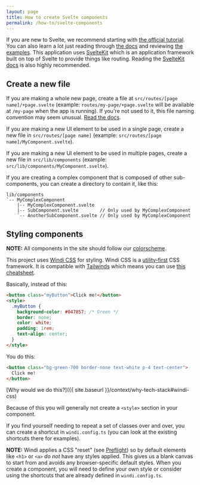```yaml
---
layout: page
title: How to create Svelte components
permalink: /how-to/svelte-components
---
```


If you are new to Svelte, we recommend starting with [the official tutorial](https://svelte.dev/tutorial/basics). You can also learn a lot just reading through [the docs](https://svelte.dev/docs) and reviewing [the examples](https://svelte.dev/examples/hello-world). This application uses [SvelteKit](https://kit.svelte.dev/) which is an application framework built on top of Svelte to provide things like routing. Reading the [SvelteKit docs](https://kit.svelte.dev/docs/introduction) is also highly recommended.

## Create a new file

If you are making a whole new page, create a file at `src/routes/[page name]/+page.svelte` (example: `routes/my-page/+page.svelte` will be available at `/my-page` when the app is running). If you're not used to it, this file naming convention may seem unusual. [Read the docs](https://kit.svelte.dev/docs/routing).

If you are making a new UI element to be used in a single page, create a new file in `src/routes/[page name]` (example: `src/routes/[page name]/MyComponent.svelte`).

If you are making a new UI element to be used in multiple pages, create a new file in `src/lib/components` (example: `src/lib/components/MyComponent.svelte`).

If you are creating a complex component that is composed of other sub-components, you can create a directory to contain it, like this:

```
lib/components
`-- MyComplexComponent
    |-- MyComplexComponent.svelte
    |-- SubComponent.svelte        // Only used by MyComplexComponent
    `-- AnotherSubComponent.svelte // Only used by MyComplexComponent
```

## Styling components

**NOTE:** All components in the site should follow our [colorscheme](../context/frontend/colors.md).

This project uses [Windi CSS](https://windicss.org/) for styling. Windi CSS is
a [utility-first](https://utilitycss.com/) CSS framework. It is compatible with
[Tailwinds](https://tailwindcss.com/) which means you can use [this
cheatsheet](https://tailwindcomponents.com/cheatsheet/).

Basically, instead of this:

```html
<button class="myButton">Click me!</button>
<style>
  .myButton {
    background-color: #047857; /* Green */
    border: none;
    color: white;
    padding: 1rem;
    text-align: center;
  }
</style>
```

You do this:

```html
<button class="bg-green-700 border-none text-white p-4 text-center">
  Click me!
</button>
```

[Why would we do this?]({{ site.baseurl }}/context/why-tech-stack#windi-css)

Because of this you will generally not create a `<style>` section in your component.

If you find yourself needing to repeat a set of classes over and over, you can create a shortcut in `windi.config.ts` (you can look at the existing shortcuts there for examples).

**NOTE:** Windi applies a CSS "reset" (see [Preflight](https://tailwindcss.com/docs/preflight)) so by default elements like `<h1>` or `<a>` _do not_ have any styles applied. This gives us a blank canvas to start from and avoids any browser-specific default styles. When you create a component, you will need to define your own style or consider using the shortcuts that are already defined in `windi.config.ts`.
